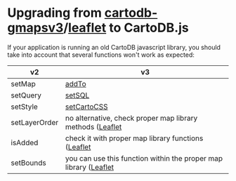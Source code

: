 # Upgrading from [cartodb-gmapsv3](https://github.com/vizzuality/cartodb-gmapsv3)/[leaflet](https://github.com/vizzuality/cartodb-leaflet) to CartoDB.js

If your application is running an old CartoDB javascript library, you should take
into account that several functions won't work as expected:

| v2            | v3         | 
| ------------- |------------|
| setMap        | [addTo](http://docs.cartodb.com/cartodb-platform/cartodb-js.html#creating-visualizations-at-runtime)|
| setQuery      | [setSQL](http://docs.cartodb.com/cartodb-platform/cartodb-js.html#sublayersetsqlsql) | 
| setStyle      | [setCartoCSS](http://docs.cartodb.com/cartodb-platform/cartodb-js.html#sublayersetcartocsscss) |
| setLayerOrder | no alternative, check proper map library methods ([Leaflet](http://leafletjs.com/reference.html#tilelayer-bringtofront) | GMaps: ```map.overlayMapTypes.setAt(0, layer);```). |
| isAdded       | check it with proper map library functions ([Leaflet](http://leafletjs.com/reference.html#map-haslayer) | GMaps: looping through map.overlayMapTypes [MVCArray](https://developers.google.com/maps/documentation/javascript/reference#MVCArray) and comparing layers ). | 
| setBounds     | you can use this function within the proper map library ([Leaflet](http://leafletjs.com/reference.html#map-fitbounds) | [GMaps](https://developers.google.com/maps/documentation/javascript/reference#Map)) or get this info using CartoDB SQL ([example](http://docs.cartodb.com/cartodb-platform/cartodb-js.html#sqlgetboundssql-vars-options-callback)). | 
